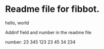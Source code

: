 # Readme file for fibbot.

hello, world


Addinf field and number in the readme file

number: 23 345 123 23 45 34 234 
